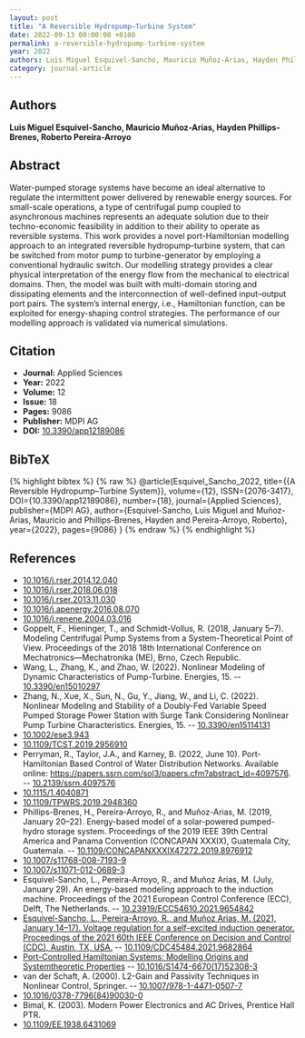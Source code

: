 ```yaml
---
layout: post
title: "A Reversible Hydropump–Turbine System"
date: 2022-09-13 00:00:00 +0100
permalink: a-reversible-hydropump-turbine-system
year: 2022
authors: Luis Miguel Esquivel-Sancho, Mauricio Muñoz-Arias, Hayden Phillips-Brenes, Roberto Pereira-Arroyo
category: journal-article
---
```

 
## Authors
**Luis Miguel Esquivel-Sancho, Mauricio Muñoz-Arias, Hayden Phillips-Brenes, Roberto Pereira-Arroyo**
 
## Abstract
Water-pumped storage systems have become an ideal alternative to regulate the intermittent power delivered by renewable energy sources. For small-scale operations, a type of centrifugal pump coupled to asynchronous machines represents an adequate solution due to their techno-economic feasibility in addition to their ability to operate as reversible systems. This work provides a novel port-Hamiltonian modelling approach to an integrated reversible hydropump–turbine system, that can be switched from motor pump to turbine-generator by employing a conventional hydraulic switch. Our modelling strategy provides a clear physical interpretation of the energy flow from the mechanical to electrical domains. Then, the model was built with multi-domain storing and dissipating elements and the interconnection of well-defined input–output port pairs. The system’s internal energy, i.e., Hamiltonian function, can be exploited for energy-shaping control strategies. The performance of our modelling approach is validated via numerical simulations.
 
## Citation
- **Journal:** Applied Sciences
- **Year:** 2022
- **Volume:** 12
- **Issue:** 18
- **Pages:** 9086
- **Publisher:** MDPI AG
- **DOI:** [10.3390/app12189086](https://doi.org/10.3390/app12189086)
 
## BibTeX
{% highlight bibtex %}
{% raw %}
@article{Esquivel_Sancho_2022,
  title={{A Reversible Hydropump–Turbine System}},
  volume={12},
  ISSN={2076-3417},
  DOI={10.3390/app12189086},
  number={18},
  journal={Applied Sciences},
  publisher={MDPI AG},
  author={Esquivel-Sancho, Luis Miguel and Muñoz-Arias, Mauricio and Phillips-Brenes, Hayden and Pereira-Arroyo, Roberto},
  year={2022},
  pages={9086}
}
{% endraw %}
{% endhighlight %}
 
## References
- [10.1016/j.rser.2014.12.040](https://doi.org/10.1016/j.rser.2014.12.040)
- [10.1016/j.rser.2018.06.018](https://doi.org/10.1016/j.rser.2018.06.018)
- [10.1016/j.rser.2013.11.030](https://doi.org/10.1016/j.rser.2013.11.030)
- [10.1016/j.apenergy.2016.08.070](https://doi.org/10.1016/j.apenergy.2016.08.070)
- [10.1016/j.renene.2004.03.016](https://doi.org/10.1016/j.renene.2004.03.016)
- Goppelt, F., Hieninger, T., and Schmidt-Vollus, R. (2018, January 5–7). Modeling Centrifugal Pump Systems from a System-Theoretical Point of View. Proceedings of the 2018 18th International Conference on Mechatronics—Mechatronika (ME), Brno, Czech Republic.
- Wang, L., Zhang, K., and Zhao, W. (2022). Nonlinear Modeling of Dynamic Characteristics of Pump-Turbine. Energies, 15. -- [10.3390/en15010297](https://doi.org/10.3390/en15010297)
- Zhang, N., Xue, X., Sun, N., Gu, Y., Jiang, W., and Li, C. (2022). Nonlinear Modeling and Stability of a Doubly-Fed Variable Speed Pumped Storage Power Station with Surge Tank Considering Nonlinear Pump Turbine Characteristics. Energies, 15. -- [10.3390/en15114131](https://doi.org/10.3390/en15114131)
- [10.1002/ese3.943](https://doi.org/10.1002/ese3.943)
- [10.1109/TCST.2019.2956910](https://doi.org/10.1109/TCST.2019.2956910)
- Perryman, R., Taylor, J.A., and Karney, B. (2022, June 10). Port-Hamiltonian Based Control of Water Distribution Networks. Available online: https://papers.ssrn.com/sol3/papers.cfm?abstract_id=4097576. -- [10.2139/ssrn.4097576](https://doi.org/10.2139/ssrn.4097576)
- [10.1115/1.4040871](https://doi.org/10.1115/1.4040871)
- [10.1109/TPWRS.2019.2948360](https://doi.org/10.1109/TPWRS.2019.2948360)
- Phillips-Brenes, H., Pereira-Arroyo, R., and Muñoz-Arias, M. (2019, January 20–22). Energy-based model of a solar-powered pumped-hydro storage system. Proceedings of the 2019 IEEE 39th Central America and Panama Convention (CONCAPAN XXXIX), Guatemala City, Guatemala. -- [10.1109/CONCAPANXXXIX47272.2019.8976912](https://doi.org/10.1109/CONCAPANXXXIX47272.2019.8976912)
- [10.1007/s11768-008-7193-9](https://doi.org/10.1007/s11768-008-7193-9)
- [10.1007/s11071-012-0689-3](https://doi.org/10.1007/s11071-012-0689-3)
- Esquivel-Sancho, L., Pereira-Arroyo, R., and Muñoz Arias, M. (July, January 29). An energy-based modeling approach to the induction machine. Proceedings of the 2021 European Control Conference (ECC), Delft, The Netherlands. -- [10.23919/ECC54610.2021.9654842](https://doi.org/10.23919/ECC54610.2021.9654842)
- [Esquivel-Sancho, L., Pereira-Arroyo, R., and Muñoz Arias, M. (2021, January 14–17). Voltage regulation for a self-excited induction generator. Proceedings of the 2021 60th IEEE Conference on Decision and Control (CDC), Austin, TX, USA.](voltage-regulation-for-a-self-excited-induction-generator) -- [10.1109/CDC45484.2021.9682864](https://doi.org/10.1109/CDC45484.2021.9682864)
- [Port-Controlled Hamiltonian Systems: Modelling Origins and Systemtheoretic Properties](port-controlled-hamiltonian-systems-modelling-origins-and-systemtheoretic-properties-92) -- [10.1016/S1474-6670(17)52308-3](https://doi.org/10.1016/S1474-6670(17)52308-3)
- van der Schaft, A. (2000). L2-Gain and Passivity Techniques in Nonlinear Control, Springer. -- [10.1007/978-1-4471-0507-7](https://doi.org/10.1007/978-1-4471-0507-7)
- [10.1016/0378-7796(84)90030-0](https://doi.org/10.1016/0378-7796(84)90030-0)
- Bimal, K. (2003). Modern Power Electronics and AC Drives, Prentice Hall PTR.
- [10.1109/EE.1938.6431069](https://doi.org/10.1109/EE.1938.6431069)

